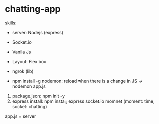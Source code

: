 # chatting-app

skills:

- server: Nodejs (express)
- Socket.io
- Vanila Js
- Layout: Flex box
- ngrok (lib)

- npm install -g nodemon: reload when there is a change in JS -> nodemon app.js

1. package.json: npm init -y
2. express install: npm insta;; express socket.io momnet (moment: time, socket: chatting)

app.js = server
